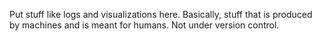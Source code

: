 Put stuff like logs and visualizations here.
Basically, stuff that is produced by machines and is meant for humans.
Not under version control.
